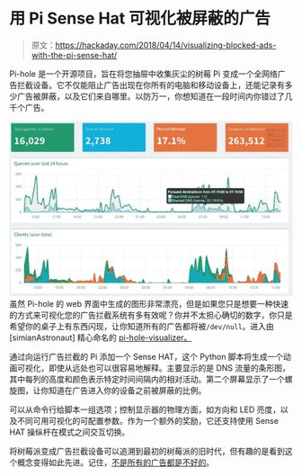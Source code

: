 # 用 Pi Sense Hat 可视化被屏蔽的广告

> 原文：<https://hackaday.com/2018/04/14/visualizing-blocked-ads-with-the-pi-sense-hat/>

Pi-hole 是一个开源项目，旨在将您抽屉中收集灰尘的树莓 Pi 变成一个全网络广告拦截设备。它不仅能阻止广告出现在你所有的电脑和移动设备上，还能记录有多少广告被屏蔽，以及它们来自哪里。以防万一，你想知道在一段时间内你错过了几千个广告。

[![](img/77b15bbc90bfb813519d76d74035d75f.png)](https://hackaday.com/wp-content/uploads/2018/04/pivis_detail.jpg) 虽然 Pi-hole 的 web 界面中生成的图形非常漂亮，但是如果您只是想要一种快速的方式来可视化您的广告拦截系统有多有效呢？你并不太担心确切的数字，你只是希望你的桌子上有东西闪现，让你知道所有的广告都将被`/dev/null`。进入由[simianAstronaut] 精心命名的 [pi-hole-visualizer。](https://github.com/simianAstronaut/pi-hole-visualizer)

通过向运行广告拦截的 Pi 添加一个 Sense HAT，这个 Python 脚本将生成一个动画可视化，即使从远处也可以很容易地解释。主要显示的是 DNS 流量的条形图，其中每列的高度和颜色表示特定时间间隔内的相对活动。第二个屏幕显示了一个螺旋图，让你知道在广告进入你的设备之前被屏蔽的比例。

可以从命令行给脚本一组选项；控制显示器的物理方面，如方向和 LED 亮度，以及不同可用可视化的可配置参数。作为一个额外的奖励，它还支持使用 Sense HAT 操纵杆在模式之间交互切换。

将树莓派变成广告拦截设备可以追溯到最初的树莓派的旧时代，但有趣的是看到这个概念变得如此先进。记住，[不是所有的广告都是不好的](https://hackaday.com/2013/10/04/new-ads-please-whitelist-hackaday-on-adblock/)。